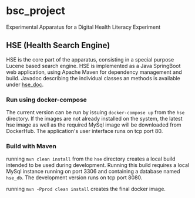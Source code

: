 # bsc_project
Experimental Apparatus for a Digital Health Literacy Experiment

## HSE (Health Search Engine)

HSE is the core part of the apparatus, consisting in a special purpose Lucene based search engine. HSE is implemented as a Java SpringBoot web application, using Apache Maven for dependency management and build. Javadoc describing the individual classes an methods is available under [hse_doc](hse_doc).

### Run using docker-compose

The current version can be run by issuing `docker-compose up`
from the `hse` directory.
If the images are not already installed on the system, the latest hse image as well as
the required MySql image will be downloaded from DockerHub.
The application's user interface runs on tcp port 80.

### Build with Maven

running `mvn clean install`
from the `hse` directory creates a local build intended to be used during development. Running this build requires a local MySql instance running on port 3306 and containing a database named `hse_db`.
The development version runs on tcp port 8080.

running
  `mvn -Pprod clean install` creates the final docker image.


